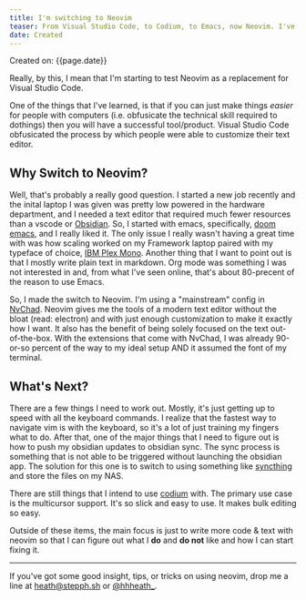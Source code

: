 ```yaml
---
title: I'm switching to Neovim
teaser: From Visual Studio Code, to Codium, to Emacs, now Neovim. I've switched for a simple reason. 
date: Created
---
```


Created on: {{page.date}}

Really, by this, I mean that I'm starting to test Neovim as a replacement for Visual Studio Code.

One of the things that I've learned, is that if you can just make things _easier_ for people with computers (i.e. obfusicate the technical skill required to dothings) then you will have a successful tool/product. Visual Studio Code obfusicated the process by which people were able to customize their text editor. 

## Why Switch to Neovim?

Well, that's probably a really good question. I started a new job recently and the inital laptop I was given was pretty low powered in the hardware department, and I needed a text editor that required much fewer resources than a vscode or [Obsidian](https://obsidian.md/). So, I started with emacs, specifically, [doom emacs](https://github.com/doomemacs/doomemacs), and I really liked it. The only issue I really wasn't having a great time with was how scaling worked on my Framework laptop paired with my typeface of choice, [IBM Plex Mono](https://github.com/IBM/plex). Another thing that I want to point out is that I mostly write plain text in markdown. Org mode was something I was not interested in and, from what I've seen online, that's about 80-precent of the reason to use Emacs.

So, I made the switch to Neovim. I'm using a "mainstream" config in [NvChad](https://nvchad.github.io/). Neovim gives me the tools of a modern text editor without the bloat (read: electron) and with just enough customization to make it exactly how I want. It also has the benefit of being solely focused on the text out-of-the-box. With the extensions that come with NvChad, I was already 90-or-so percent of the way to my ideal setup AND it assumed the font of my terminal. 

## What's Next? 

There are a few things I need to work out. Mostly, it's just getting up to speed with all the keyboard commands. I realize that the fastest way to navigate vim is with the keyboard, so it's a lot of just training my fingers what to do. After that, one of the major things that I need to figure out is how to push my obsidian updates to obsidian sync. The sync process is something that is not able to be triggered without launching the obsidian app. The solution for this one is to switch to using something like [syncthing](https://syncthing.net/) and store the files on my NAS. 

There are still things that I intend to use [codium](https://github.com/VSCodium/vscodium) with. The primary use case is the multicursor support. It's so slick and easy to use. It makes bulk editing so easy. 

Outside of these items, the main focus is just to write more code & text with neovim so that I can figure out what I **do** and **do not** like and how I can start fixing it. 

---

If you've got some good insight, tips, or tricks on using neovim, drop me a line at heath@stepph.sh or [@hhheath_](https://twitter.com/hhheath_). 
